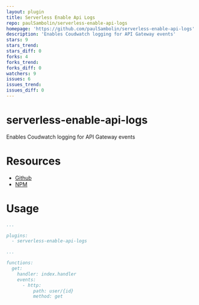 ```yaml
---
layout: plugin
title: Serverless Enable Api Logs
repo: paulSambolin/serverless-enable-api-logs
homepage: 'https://github.com/paulSambolin/serverless-enable-api-logs'
description: 'Enables Coudwatch logging for API Gateway events'
stars: 9
stars_trend: 
stars_diff: 0
forks: 4
forks_trend: 
forks_diff: 0
watchers: 9
issues: 6
issues_trend: 
issues_diff: 0
---
```



# serverless-enable-api-logs
Enables Coudwatch logging for API Gateway events

# Resources
- [Github](https://github.com/paulSambolin/serverless-enable-api-logs)
- [NPM](https://www.npmjs.com/package/serverless-enable-api-logs)

# Usage
```yaml
...

plugins:
  - serverless-enable-api-logs

...

functions:
  get:
    handler: index.handler
    events:
      - http:
          path: user/{id}
          method: get
```
